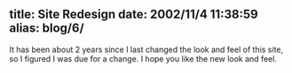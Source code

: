 title: Site Redesign
date: 2002/11/4 11:38:59
alias: blog/6/
---
It has been about 2 years since I last changed the look and feel of this site, so I figured I was due for a change. I hope you like the new look and feel.